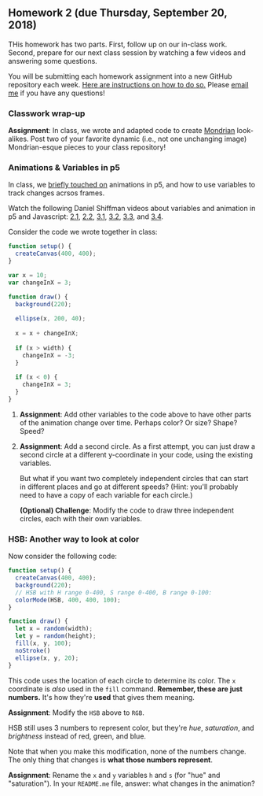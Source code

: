 ## Homework 2 (due Thursday, September 20, 2018)

THis homework has two parts. First, follow up on our in-class work. Second, prepare for our next class session by watching a few videos and answering some questions.

You will be submitting each homework assignment into a new GitHub repository each week. [Here are instructions on how to do so.](https://github.com/zamfi/github-guide/blob/master/README.md) Please [email me](mailto:zamfi@cca.edu) if you have any questions!

### Classwork wrap-up

**Assignment**: In class, we wrote and adapted code to create [Mondrian](https://www.google.com/search?q=mondrian&rls=en&source=lnms&tbm=isch&sa=X&ved=0ahUKEwiL5_mk3sDdAhUB84MKHW6aAt4Q_AUIDigB&biw=1521&bih=943) look-alikes. Post two of your favorite dynamic (i.e., not one unchanging image) Mondrian-esque pieces to your class repository!

### Animations & Variables in p5

In class, we [briefly touched on](../README.md) animations in p5, and how to use variables to track changes acrsos frames.

Watch the following Daniel Shiffman videos about variables and animation in p5 and Javascript: [2.1](https://www.youtube.com/watch?v=RnS0YNuLfQQ&index=7&list=PLRqwX-V7Uu6Zy51Q-x9tMWIv9cueOFTFA), [2.2](https://www.youtube.com/watch?v=Bn_B3T_Vbxs&index=8&list=PLRqwX-V7Uu6Zy51Q-x9tMWIv9cueOFTFA), [3.1](https://www.youtube.com/watch?v=Bn_B3T_Vbxs&index=8&list=PLRqwX-V7Uu6Zy51Q-x9tMWIv9cueOFTFA), [3.2](https://www.youtube.com/watch?v=LO3Awjn_gyU&index=13&list=PLRqwX-V7Uu6Zy51Q-x9tMWIv9cueOFTFA), [3.3](https://www.youtube.com/watch?v=r2S7j54I68c&index=14&list=PLRqwX-V7Uu6Zy51Q-x9tMWIv9cueOFTFA), and [3.4](https://www.youtube.com/watch?v=Rk-_syQluvc&index=15&list=PLRqwX-V7Uu6Zy51Q-x9tMWIv9cueOFTFA).

Consider the code we wrote together in class:

```javascript
function setup() {
  createCanvas(400, 400);
}

var x = 10;
var changeInX = 3;

function draw() {
  background(220);
  
  ellipse(x, 200, 40);
  
  x = x + changeInX;
  
  if (x > width) {
    changeInX = -3;
  }
  
  if (x < 0) {
    changeInX = 3;
  }
}
```


1. **Assignment**: Add other variables to the code above to have other parts of the animation change over time. Perhaps color? Or size? Shape? Speed?

2. **Assignment**: Add a second circle. As a first attempt, you can just draw a second circle at a different y-coordinate in your code, using the existing variables. 
   
   But what if you want two completely independent circles that can start in different places and go at different speeds? (Hint: you'll probably need to have a copy of each variable for each circle.)
   
   **(Optional) Challenge**: Modify the code to draw three independent circles, each with their own variables.
   

### HSB: Another way to look at color

Now consider the following code:

```javascript
function setup() {
  createCanvas(400, 400);
  background(220);
  // HSB with H range 0-400, S range 0-400, B range 0-100:
  colorMode(HSB, 400, 400, 100);
}

function draw() {
  let x = random(width);
  let y = random(height);
  fill(x, y, 100);
  noStroke()
  ellipse(x, y, 20);
}
```

This code uses the location of each circle to determine its color. The `x` coordinate is *also* used in the `fill` command. **Remember, these are just numbers.** It's how they're **used** that gives them meaning.

**Assignment**: Modify the `HSB` above to `RGB`.

HSB still uses 3 numbers to represent color, but they're *hue*, *saturation*, and *brightness* instead of red, green, and blue.

Note that when you make this modification, none of the numbers change. The only thing that changes is **what those numbers represent**.

**Assignment**: Rename the `x` and `y` variables `h` and `s` (for "hue" and "saturation"). In your `README.me` file, answer: what changes in the animation?
